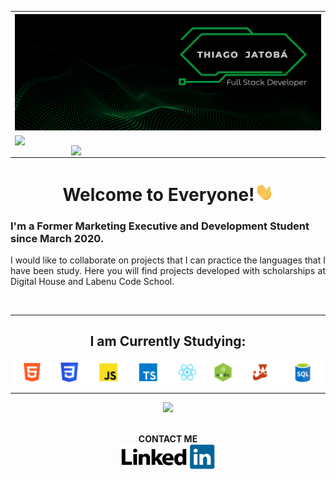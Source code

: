 <table style="width:100%">
  <tr>
    <th>
      <img src="https://github.com/tjatoba/tjatoba/blob/main/images/bannerthiagojatoba.png" alt="banner_github" style="max-width:100%;">
    </th>
  </tr>
  <tr>
    <td>
      <img width="370px" align="left" src="https://github-readme-stats.vercel.app/api/top-langs/?username=tjatoba&layout=compact&theme=blue-green" style="max-width:100%;"><img width="400px" align="right" src="https://github-readme-stats.vercel.app/api?username=tjatoba&amp;theme=blue-green" style="max-width:100%;">
    </td>
  </tr>
</table>

<h1 align="center">Welcome to Everyone!<img src="https://github.com/tjatoba/tjatoba/blob/main/images/Hi.gif" width="30px" style="max-width:100%;"></h1> 

<h3>I'm a Former Marketing Executive and Development Student since March 2020.</h3>
<p align="justify">I would like to collaborate on projects that I can practice the languages that I have been study. Here you will find projects developed with scholarships at Digital House and Labenu Code School.</p>
</br>

<hr></hr> 
<h2 align="center">I am Currently Studying:</h2>
<p align="center" style="display: flex; justify-content: space-between">
  <img alt="tjatoba-techskills" style="max-width:100%;"src="https://github.com/tjatoba/tjatoba/blob/main/images/bannerlinguagens.png">
</p>
<hr></hr> 
<div align="center">
<img src="https://komarev.com/ghpvc/?username=your-github-username&color=079839">
</br>
</br>

**CONTACT ME**
<br/>
<a href="https://www.linkedin.com/in/thiagojatobadev/">
  <img alt="tjatoba-linkedin" height="40" width="150" src="https://github.com/tjatoba/tjatoba/blob/main/images/LinkedIn_Logo.png">
</a>
</div>
